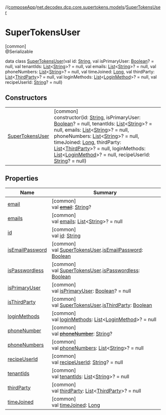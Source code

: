 //[composeApp](../../../index.md)/[net.decodex.dcp.core.supertokens.models](../index.md)/[SuperTokensUser](index.md)

# SuperTokensUser

[common]\
@Serializable

data class [SuperTokensUser](index.md)(val id: [String](https://kotlinlang.org/api/latest/jvm/stdlib/kotlin/-string/index.html), val isPrimaryUser: [Boolean](https://kotlinlang.org/api/latest/jvm/stdlib/kotlin/-boolean/index.html)? = null, val tenantIds: [List](https://kotlinlang.org/api/latest/jvm/stdlib/kotlin.collections/-list/index.html)&lt;[String](https://kotlinlang.org/api/latest/jvm/stdlib/kotlin/-string/index.html)&gt;? = null, val emails: [List](https://kotlinlang.org/api/latest/jvm/stdlib/kotlin.collections/-list/index.html)&lt;[String](https://kotlinlang.org/api/latest/jvm/stdlib/kotlin/-string/index.html)&gt;? = null, val phoneNumbers: [List](https://kotlinlang.org/api/latest/jvm/stdlib/kotlin.collections/-list/index.html)&lt;[String](https://kotlinlang.org/api/latest/jvm/stdlib/kotlin/-string/index.html)&gt;? = null, val timeJoined: [Long](https://kotlinlang.org/api/latest/jvm/stdlib/kotlin/-long/index.html), val thirdParty: [List](https://kotlinlang.org/api/latest/jvm/stdlib/kotlin.collections/-list/index.html)&lt;[ThirdParty](../-third-party/index.md)&gt;? = null, val loginMethods: [List](https://kotlinlang.org/api/latest/jvm/stdlib/kotlin.collections/-list/index.html)&lt;[LoginMethod](../-login-method/index.md)&gt;? = null, val recipeUserId: [String](https://kotlinlang.org/api/latest/jvm/stdlib/kotlin/-string/index.html)? = null)

## Constructors

| | |
|---|---|
| [SuperTokensUser](-super-tokens-user.md) | [common]<br>constructor(id: [String](https://kotlinlang.org/api/latest/jvm/stdlib/kotlin/-string/index.html), isPrimaryUser: [Boolean](https://kotlinlang.org/api/latest/jvm/stdlib/kotlin/-boolean/index.html)? = null, tenantIds: [List](https://kotlinlang.org/api/latest/jvm/stdlib/kotlin.collections/-list/index.html)&lt;[String](https://kotlinlang.org/api/latest/jvm/stdlib/kotlin/-string/index.html)&gt;? = null, emails: [List](https://kotlinlang.org/api/latest/jvm/stdlib/kotlin.collections/-list/index.html)&lt;[String](https://kotlinlang.org/api/latest/jvm/stdlib/kotlin/-string/index.html)&gt;? = null, phoneNumbers: [List](https://kotlinlang.org/api/latest/jvm/stdlib/kotlin.collections/-list/index.html)&lt;[String](https://kotlinlang.org/api/latest/jvm/stdlib/kotlin/-string/index.html)&gt;? = null, timeJoined: [Long](https://kotlinlang.org/api/latest/jvm/stdlib/kotlin/-long/index.html), thirdParty: [List](https://kotlinlang.org/api/latest/jvm/stdlib/kotlin.collections/-list/index.html)&lt;[ThirdParty](../-third-party/index.md)&gt;? = null, loginMethods: [List](https://kotlinlang.org/api/latest/jvm/stdlib/kotlin.collections/-list/index.html)&lt;[LoginMethod](../-login-method/index.md)&gt;? = null, recipeUserId: [String](https://kotlinlang.org/api/latest/jvm/stdlib/kotlin/-string/index.html)? = null) |

## Properties

| Name | Summary |
|---|---|
| [email](email.md) | [common]<br>val [~~email~~](email.md): [String](https://kotlinlang.org/api/latest/jvm/stdlib/kotlin/-string/index.html)? |
| [emails](emails.md) | [common]<br>val [emails](emails.md): [List](https://kotlinlang.org/api/latest/jvm/stdlib/kotlin.collections/-list/index.html)&lt;[String](https://kotlinlang.org/api/latest/jvm/stdlib/kotlin/-string/index.html)&gt;? = null |
| [id](id.md) | [common]<br>val [id](id.md): [String](https://kotlinlang.org/api/latest/jvm/stdlib/kotlin/-string/index.html) |
| [isEmailPassword](../is-email-password.md) | [common]<br>val [SuperTokensUser](index.md).[isEmailPassword](../is-email-password.md): [Boolean](https://kotlinlang.org/api/latest/jvm/stdlib/kotlin/-boolean/index.html) |
| [isPasswordless](../is-passwordless.md) | [common]<br>val [SuperTokensUser](index.md).[isPasswordless](../is-passwordless.md): [Boolean](https://kotlinlang.org/api/latest/jvm/stdlib/kotlin/-boolean/index.html) |
| [isPrimaryUser](is-primary-user.md) | [common]<br>val [isPrimaryUser](is-primary-user.md): [Boolean](https://kotlinlang.org/api/latest/jvm/stdlib/kotlin/-boolean/index.html)? = null |
| [isThirdParty](../is-third-party.md) | [common]<br>val [SuperTokensUser](index.md).[isThirdParty](../is-third-party.md): [Boolean](https://kotlinlang.org/api/latest/jvm/stdlib/kotlin/-boolean/index.html) |
| [loginMethods](login-methods.md) | [common]<br>val [loginMethods](login-methods.md): [List](https://kotlinlang.org/api/latest/jvm/stdlib/kotlin.collections/-list/index.html)&lt;[LoginMethod](../-login-method/index.md)&gt;? = null |
| [phoneNumber](phone-number.md) | [common]<br>val [~~phoneNumber~~](phone-number.md): [String](https://kotlinlang.org/api/latest/jvm/stdlib/kotlin/-string/index.html)? |
| [phoneNumbers](phone-numbers.md) | [common]<br>val [phoneNumbers](phone-numbers.md): [List](https://kotlinlang.org/api/latest/jvm/stdlib/kotlin.collections/-list/index.html)&lt;[String](https://kotlinlang.org/api/latest/jvm/stdlib/kotlin/-string/index.html)&gt;? = null |
| [recipeUserId](recipe-user-id.md) | [common]<br>val [recipeUserId](recipe-user-id.md): [String](https://kotlinlang.org/api/latest/jvm/stdlib/kotlin/-string/index.html)? = null |
| [tenantIds](tenant-ids.md) | [common]<br>val [tenantIds](tenant-ids.md): [List](https://kotlinlang.org/api/latest/jvm/stdlib/kotlin.collections/-list/index.html)&lt;[String](https://kotlinlang.org/api/latest/jvm/stdlib/kotlin/-string/index.html)&gt;? = null |
| [thirdParty](third-party.md) | [common]<br>val [thirdParty](third-party.md): [List](https://kotlinlang.org/api/latest/jvm/stdlib/kotlin.collections/-list/index.html)&lt;[ThirdParty](../-third-party/index.md)&gt;? = null |
| [timeJoined](time-joined.md) | [common]<br>val [timeJoined](time-joined.md): [Long](https://kotlinlang.org/api/latest/jvm/stdlib/kotlin/-long/index.html) |
